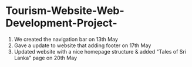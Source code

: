 # Tourism-Website-Web-Development-Project-

1. We created the navigation bar on 13th May
2. Gave a update to website that adding footer on 17th May
3. Updated website with a nice homepage structure & added "Tales of Sri Lanka" page on 20th May
